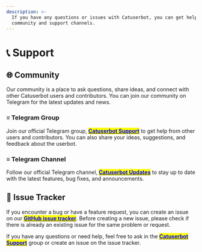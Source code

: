 ```yaml
---
description: >-
  If you have any questions or issues with Catuserbot, you can get help from our
  community and support channels.
---
```


# 📞 Support

## 🌐 Community

Our community is a place to ask questions, share ideas, and connect with other Catuserbot users and contributors. You can join our community on Telegram for the latest updates and news.

### ≡  Telegram Group

Join our official Telegram group, [<mark style="color:blue;">**Catuserbot Support**</mark>](https://t.me/catuserbot\_support)  to get help from other users and contributors. You can also share your ideas, suggestions, and feedback about the userbot.

### ≡  Telegram Channel

Follow our official Telegram channel, [<mark style="color:blue;">**Catuserbot Updates**</mark>](https://t.me/catuserbot17)  to stay up to date with the latest features, bug fixes, and announcements.

## 🐞 Issue Tracker

If you encounter a bug or have a feature request, you can create an issue on our [<mark style="color:blue;">**GitHub issue tracker**</mark>](https://github.com/thanosuserss/Ultron/issues). Before creating a new issue, please check if there is already an existing issue for the same problem or request.

If you have any questions or need help, feel free to ask in the [<mark style="color:blue;">**Catuserbot Support**</mark>](https://t.me/catuserbot\_support) group or create an issue on the issue tracker.
